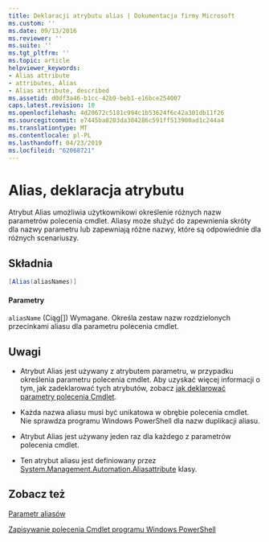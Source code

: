 ```yaml
---
title: Deklaracji atrybutu alias | Dokumentacja firmy Microsoft
ms.custom: ''
ms.date: 09/13/2016
ms.reviewer: ''
ms.suite: ''
ms.tgt_pltfrm: ''
ms.topic: article
helpviewer_keywords:
- Alias attribute
- attributes, Alias
- Alias attribute, described
ms.assetid: d0df3a46-b1cc-42b9-beb1-e16bce254007
caps.latest.revision: 10
ms.openlocfilehash: 4d20672c5181c994c1b53624f6c42a301db11f26
ms.sourcegitcommit: e7445ba8203da304286c591ff513900ad1c244a4
ms.translationtype: MT
ms.contentlocale: pl-PL
ms.lasthandoff: 04/23/2019
ms.locfileid: "62068721"
---
```

# <a name="alias-attribute-declaration"></a>Alias, deklaracja atrybutu

Atrybut Alias umożliwia użytkownikowi określenie różnych nazw parametrów polecenia cmdlet. Aliasy może służyć do zapewnienia skróty dla nazwy parametru lub zapewniają różne nazwy, które są odpowiednie dla różnych scenariuszy.

## <a name="syntax"></a>Składnia

```csharp
[Alias(aliasNames)]
```

#### <a name="parameters"></a>Parametry

`aliasName` (Ciąg[]) Wymagane. Określa zestaw nazw rozdzielonych przecinkami aliasu dla parametru polecenia cmdlet.

## <a name="remarks"></a>Uwagi

- Atrybut Alias jest używany z atrybutem parametru, w przypadku określenia parametru polecenia cmdlet. Aby uzyskać więcej informacji o tym, jak zadeklarować tych atrybutów, zobacz [jak deklarować parametry polecenia Cmdlet](./how-to-declare-cmdlet-parameters.md).

- Każda nazwa aliasu musi być unikatowa w obrębie polecenia cmdlet. Nie sprawdza programu Windows PowerShell dla nazw duplikacji aliasu.

- Atrybut Alias jest używany jeden raz dla każdego z parametrów polecenia cmdlet.

- Ten atrybut aliasu jest definiowany przez [System.Management.Automation.Aliasattribute](/dotnet/api/System.Management.Automation.AliasAttribute) klasy.

## <a name="see-also"></a>Zobacz też

[Parametr aliasów](./parameter-aliases.md)

[Zapisywanie polecenia Cmdlet programu Windows PowerShell](./writing-a-windows-powershell-cmdlet.md)
